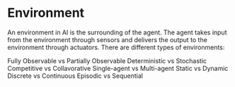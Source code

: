 # Environment
An environment in AI is the surrounding of the agent. The agent takes input from the environment through sensors and delivers the output to the environment through actuators.
There are different types of environments:

Fully Observable vs Partially Observable
Deterministic vs Stochastic
Competitive vs Collavorative
Single-agent vs Multi-agent
Static vs Dynamic
Discrete vs Continuous
Episodic vs Sequential



